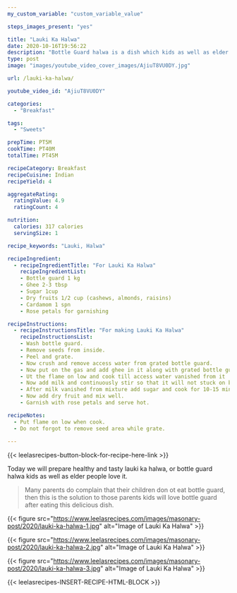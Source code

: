 ```yaml
---
my_custom_variable: "custom_variable_value"

steps_images_present: "yes"

title: "Lauki Ka Halwa"
date: 2020-10-16T19:56:22
description: "Bottle Guard halwa is a dish which kids as well as elder people love it."
type: post
image: "images/youtube_video_cover_images/AjiuT8VU0DY.jpg"

url: /lauki-ka-halwa/

youtube_video_id: "AjiuT8VU0DY"

categories: 
  - "Breakfast"

tags:
  - "Sweets"

prepTime: PT5M
cookTime: PT40M
totalTime: PT45M

recipeCategory: Breakfast
recipeCuisine: Indian
recipeYield: 4

aggregateRating:
  ratingValue: 4.9
  ratingCount: 4

nutrition:
  calories: 317 calories
  servingSize: 1

recipe_keywords: "Lauki, Halwa"

recipeIngredient:
  - recipeIngredientTitle: "For Lauki Ka Halwa"
    recipeIngredientList:
    - Bottle guard 1 kg
    - Ghee 2-3 tbsp
    - Sugar 1cup 
    - Dry fruits 1/2 cup (cashews, almonds, raisins)
    - Cardamom 1 spn
    - Rose petals for garnishing

recipeInstructions:
  - recipeInstructionsTitle: "For making Lauki Ka Halwa"
    recipeInstructionsList:
    - Wash bottle guard.
    - Remove seeds from inside.
    - Peel and grate.
    - Now crush and remove access water from grated bottle guard.
    - Now put on the gas and add ghee in it along with grated bottle guard.
    - Ut the flame on low and cook till access water vanished from it .
    - Now add milk and continuously stir so that it will not stuck on bottom.
    - After milk vanished from mixture add sugar and cook for 10-15 min.
    - Now add dry fruit and mix well.
    - Garnish with rose petals and serve hot.

recipeNotes: 
  - Put flame on low when cook.
  - Do not forgot to remove seed area while grate.
   
---
```


{{< leelasrecipes-button-block-for-recipe-here-link >}}

Today we will prepare healthy and tasty lauki ka halwa, or bottle guard halwa kids as well as elder people love it. 

> Many parents do complain that their children don ot eat bottle guard, then this is the solution to those parents kids will love bottle guard after eating this delicious dish.

{{< figure src="https://www.leelasrecipes.com/images/masonary-post/2020/lauki-ka-halwa-1.jpg" alt="Image of Lauki Ka Halwa" >}}

{{< figure src="https://www.leelasrecipes.com/images/masonary-post/2020/lauki-ka-halwa-2.jpg" alt="Image of Lauki Ka Halwa" >}}

{{< figure src="https://www.leelasrecipes.com/images/masonary-post/2020/lauki-ka-halwa-3.jpg" alt="Image of Lauki Ka Halwa" >}}

{{< leelasrecipes-INSERT-RECIPE-HTML-BLOCK >}}

